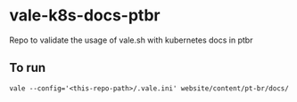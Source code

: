 # vale-k8s-docs-ptbr
Repo to validate the usage of vale.sh with kubernetes docs in ptbr

## To run
`vale --config='<this-repo-path>/.vale.ini' website/content/pt-br/docs/`

